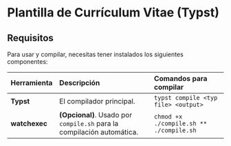 # Plantilla de Currículum Vitae (Typst)

## Requisitos

Para usar y compilar, necesitas tener instalados los siguientes componentes:

| Herramienta   | Descripción                                                            | Comandos para compilar                  |
| :------------ | :--------------------------------------------------------------------- | :-------------------------------------- |
| **Typst**     | El compilador principal.                                               | `typst compile <typ file> <output>`     |
| **watchexec** | **(Opcional)**. Usado por `compile.sh` para la compilación automática. | `chmod +x ./compile.sh ** ./compile.sh` |
